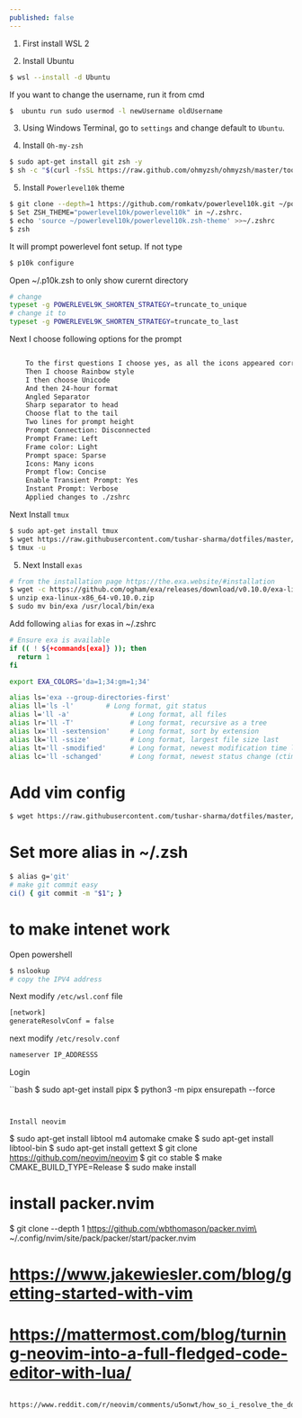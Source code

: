 ```yaml
---
published: false
---
```

1. First install WSL 2 

2. Install Ubuntu

```bash
$ wsl --install -d Ubuntu
```

If you want to change the username, run it from cmd

```bash
$  ubuntu run sudo usermod -l newUsername oldUsername
```

3. Using Windows Terminal, go to `settings` and change default to `Ubuntu`.

4. Install `Oh-my-zsh`

```bash
$ sudo apt-get install git zsh -y
$ sh -c "$(curl -fsSL https://raw.github.com/ohmyzsh/ohmyzsh/master/tools/install.sh)"

```
5. Install `Powerlevel10k` theme

```bash
$ git clone --depth=1 https://github.com/romkatv/powerlevel10k.git ~/powerlevel10k
$ Set ZSH_THEME="powerlevel10k/powerlevel10k" in ~/.zshrc.
$ echo 'source ~/powerlevel10k/powerlevel10k.zsh-theme' >>~/.zshrc
$ zsh 
```

It will prompt powerlevel font setup. If not type

```bash
$ p10k configure
```

Open ~/.p10k.zsh to only show curernt directory

```bash
# change 
typeset -g POWERLEVEL9K_SHORTEN_STRATEGY=truncate_to_unique
# change it to 
typeset -g POWERLEVEL9K_SHORTEN_STRATEGY=truncate_to_last
```

Next I choose following options for the prompt

```bash

    To the first questions I choose yes, as all the icons appeared correctly.
    Then I choose Rainbow style 
    I then choose Unicode
    And then 24-hour format
    Angled Separator
    Sharp separator to head
    Choose flat to the tail
    Two lines for prompt height
    Prompt Connection: Disconnected
    Prompt Frame: Left
    Frame color: Light
    Prompt space: Sparse
    Icons: Many icons 
    Prompt flow: Concise 
    Enable Transient Prompt: Yes 
    Instant Prompt: Verbose
    Applied changes to ./zshrc
```

Next Install `tmux`

```bash
$ sudo apt-get install tmux 
$ wget https://raw.githubusercontent.com/tushar-sharma/dotfiles/master/.tmux.conf
$ tmux -u
```

5. Next Install `exas` 

```bash
# from the installation page https://the.exa.website/#installation
$ wget -c https://github.com/ogham/exa/releases/download/v0.10.0/exa-linux-x86_64-v0.10.0.zip
$ unzip exa-linux-x86_64-v0.10.0.zip
$ sudo mv bin/exa /usr/local/bin/exa
```

Add following `alias` for exas in ~/.zshrc

```bash
# Ensure exa is available
if (( ! ${+commands[exa]} )); then
  return 1
fi

export EXA_COLORS='da=1;34:gm=1;34'

alias ls='exa --group-directories-first'
alias ll='ls -l'        # Long format, git status
alias l='ll -a'               # Long format, all files
alias lr='ll -T'              # Long format, recursive as a tree
alias lx='ll -sextension'     # Long format, sort by extension
alias lk='ll -ssize'          # Long format, largest file size last
alias lt='ll -smodified'      # Long format, newest modification time last
alias lc='ll -schanged'       # Long format, newest status change (ctime) last
```
# Add vim config

```bash
$ wget https://raw.githubusercontent.com/tushar-sharma/dotfiles/master/.vimrc
```

# Set more alias in ~/.zsh 

```bash
$ alias g='git'
# make git commit easy
ci() { git commit -m "$1"; }

```


# to make intenet work 

Open powershell

```bash
$ nslookup
# copy the IPV4 address
```

Next modify `/etc/wsl.conf` file

```bash
[network]                                                                        
generateResolvConf = false
```

next modify `/etc/resolv.conf`


```bash
nameserver IP_ADDRESSS
```


Login 

``bash
$ sudo apt-get install pipx
$ python3 -m pipx ensurepath --force
```


Install neovim 

```
$ sudo apt-get install libtool m4 automake cmake
$ sudo apt-get install libtool-bin
$ sudo apt-get install gettext
$ git clone https://github.com/neovim/neovim
$ git co stable
$ make CMAKE_BUILD_TYPE=Release
$ sudo make install
# install packer.nvim
$ git clone --depth 1 https://github.com/wbthomason/packer.nvim\
 ~/.config/nvim/site/pack/packer/start/packer.nvim
# https://www.jakewiesler.com/blog/getting-started-with-vim
# https://mattermost.com/blog/turning-neovim-into-a-full-fledged-code-editor-with-lua/
```

https://www.reddit.com/r/neovim/comments/u5onwt/how_so_i_resolve_the_documentation_is_deprecated/
